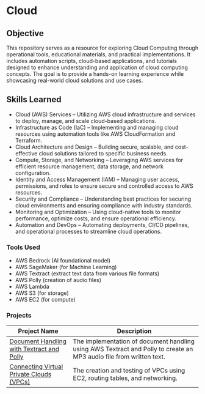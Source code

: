 # Cloud

## Objective

This repository serves as a resource for exploring Cloud Computing through operational tools, educational materials, and practical implementations. It includes automation scripts, cloud-based applications, and tutorials designed to enhance understanding and application of cloud computing concepts. The goal is to provide a hands-on learning experience while showcasing real-world cloud solutions and use cases.

## Skills Learned

- Cloud (AWS) Services – Utilizing AWS cloud infrastructure and services to deploy, manage, and scale cloud-based applications.  
- Infrastructure as Code (IaC) – Implementing and managing cloud resources using automation tools like AWS CloudFormation and Terraform.  
- Cloud Architecture and Design – Building secure, scalable, and cost-effective cloud solutions tailored to specific business needs.  
- Compute, Storage, and Networking – Leveraging AWS services for efficient resource management, data storage, and network configuration.  
- Identity and Access Management (IAM) – Managing user access, permissions, and roles to ensure secure and controlled access to AWS resources.  
- Security and Compliance – Understanding best practices for securing cloud environments and ensuring compliance with industry standards.  
- Monitoring and Optimization – Using cloud-native tools to monitor performance, optimize costs, and ensure operational efficiency.  
- Automation and DevOps – Automating deployments, CI/CD pipelines, and operational processes to streamline cloud operations.  

### Tools Used

- AWS Bedrock (AI foundational model)
- AWS SageMaker (for Machine Learning)
- AWS Textract (extract text data from various file formats)
- AWS Polly (creation of audio files)
- AWS Lambda
- AWS S3 (for storage)
- AWS EC2 (for compute)

### Projects
| Project Name                                  | Description                |
|-----------------------------------------------|----------------------------|
| <a href="https://github.com/VoxSecuritatis/Project-AI-DocumentHandlingTextractPolly">Document Handling with Textract and Polly  | The implementation of document handling using AWS Textract and Polly to create an MP3 audio file from written text. |
| <a href="https://github.com/VoxSecuritatis/Project-Cloud-ConnectingVPCs">Connecting Virtual Private Clouds (VPCs)   | The creation and testing of VPCs using EC2, routing tables, and networking. |
